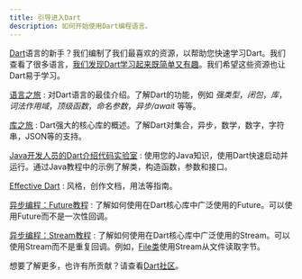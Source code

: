 ```yaml
---
title: 引导进入Dart
description: 如何开始使用Dart编程语言。
---
```


[Dart]({{site.dart-site}})语言的新手？我们编制了我们最喜欢的资源，以帮助您快速学习Dart。我们查看了很多语言，[我们发现Dart学习起来既简单又有趣](/docs/resources/faq#why-did-flutter-choose-to-use-dart)。我们希望这些资源也让Dart易于学习。

[语言之旅]({{site.dart-site}}/guides/language/language-tour)
: 对Dart语言的最佳介绍。了解Dart的功能，例如 _强类型_，_闭包_，_库_，_词法作用域_，_顶级函数_，_命名参数_，_异步/await_ 等等。

[库之旅]({{site.dart-site}}/guides/libraries/library-tour)
: Dart强大的核心库的概述。了解Dart对集合，异步，数学，数字，字符串，JSON等的支持。

[Java开发人员的Dart介绍代码实验室](/docs/get-started/flutter-for/java-devs)
: 使用您的Java知识，使用Dart快速启动并运行。通过Java教程中的示例了解类，构造函数，参数和接口。

[Effective Dart]({{site.dart-site}}/guides/language/effective-dart)
: 风格，创作文档，用法等指南。

[异步编程：Future教程]({{site.dart-site}}/tutorials/language/futures)
: 了解如何使用在Dart核心库中广泛使用的Future。可以使用Future而不是一次性回调。

[异步编程：Stream教程]({{site.dart-site}}/docs/tutorials/streams)
: 了解如何使用在Dart核心库中广泛使用的Stream。可以使用Stream而不是重复回调。例如，[File类]({{site.api}}/flutter/dart-io/File-class.html)使用Stream从文件读取字节。

想要了解更多，也许有所贡献？请查看[Dart社区]({{site.dart-site}}/community)。
